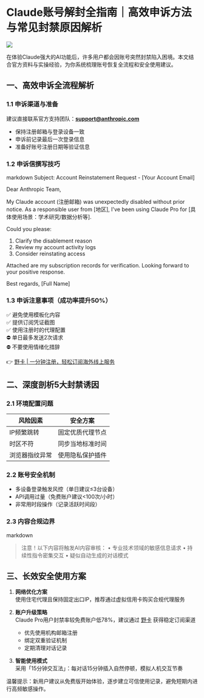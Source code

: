 # Claude账号解封全指南｜高效申诉方法与常见封禁原因解析

![](https://segmentfault.com/img/remote/1460000045275782)

在体验Claude强大的AI功能后，许多用户都会因账号突然封禁陷入困境。本文结合官方资料与实操经验，为你系统梳理账号恢复全流程和安全使用建议。

## 一、高效申诉全流程解析
### 1.1 申诉渠道与准备
建议直接联系官方支持团队：**support@anthropic.com**
- 保持注册邮箱与登录设备一致
- 申诉前记录最后一次登录信息
- 准备好账号注册日期等验证信息

### 1.2 申诉信撰写技巧
markdown
Subject: Account Reinstatement Request - [Your Account Email]

Dear Anthropic Team,

My Claude account (注册邮箱) was unexpectedly disabled without prior notice. As a responsible user from [地区], I've been using Claude Pro for [具体使用场景：学术研究/数据分析等].

Could you please:
1. Clarify the disablement reason
2. Review my account activity logs
3. Consider reinstating access

Attached are my subscription records for verification. Looking forward to your positive response.

Best regards,
[Full Name]


### 1.3 申诉注意事项（成功率提升50%）
✅ 避免使用模板化内容  
✅ 提供订阅凭证截图  
✅ 使用注册时的代理配置  
⛔ 单日最多发送2次请求  
⛔ 不要使用情绪化措辞  

👉 [野卡 | 一分钟注册，轻松订阅海外线上服务](https://bbtdd.com/yeka)

## 二、深度剖析5大封禁诱因
### 2.1 环境配置问题
| 风险因素        | 安全方案               |
|-----------------|------------------------|
| IP频繁跳转      | 固定优质代理节点       |
| 时区不符        | 同步当地标准时间       |
| 浏览器指纹异常  | 使用隐私保护插件       |

### 2.2 账号安全机制
- 多设备登录触发风控（单日建议≤3台设备）
- API调用过量（免费账户建议<100次/小时）
- 非常用时段操作（记录活跃时间段）

### 2.3 内容合规边界
markdown
> 注意！以下内容将触发AI内容审核：
  • 专业技术领域的敏感信息请求
  • 持续性指令密集交互
  • 疑似自动生成的对话模式


## 三、长效安全使用方案
1. **网络优化方案**  
   使用住宅代理且保持固定出口IP，推荐通过虚拟信用卡购买合规代理服务

2. **账户升级策略**  
   Claude Pro用户封禁率较免费账户低78%，建议通过 [野卡](https://bbtdd.com/yeka) 获得稳定订阅渠道
   - 优先使用机构邮箱注册
   - 绑定双重验证机制
   - 定期清理对话记录

3. **智能使用模式**  
   采用「15分钟交互法」：每对话15分钟插入自然停顿，模拟人机交互节奏

温馨提示：新用户建议从免费版开始体验，逐步建立可信使用记录，避免短期内进行高频敏感操作。